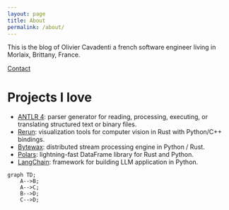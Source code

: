 ```yaml
---
layout: page
title: About
permalink: /about/
---
```


This is the blog of Olivier Cavadenti a french software engineer living in Morlaix, Brittany, France.

[Contact](https://www.linkedin.com/in/oliviercavadenti/)

# Projects I love

- [ANTLR 4](https://www.antlr.org/): parser generator for reading, processing, executing, or translating structured text or binary files.
- [Rerun](https://www.rerun.io/): visualization tools for computer vision in Rust with Python/C++ bindings.
- [Bytewax](https://bytewax.io/): distributed stream processing engine in Python / Rust.
- [Polars](https://www.pola.rs/): lightning-fast DataFrame library for Rust and Python.
- [LangChain](https://github.com/langchain-ai/langchain): framework for building LLM application in Python.

```mermaid!
graph TD;
    A-->B;
    A-->C;
    B-->D;
    C-->D;
```  